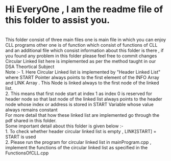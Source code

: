 # Hi EveryOne , I am the readme file of this folder to assist you.
<br>
This folder consist of three main files one is main file in which you can enjoy CLL programs other one is of function which consist of functions of CLL and an additional file which consist information about this folder is there , if you found any problem in this folder please feel free to commit changes
<br>
Circular Linked list here is implemented as per the method taught in our DSA Theortical Subject
<br>
Note :- 
1. Here Circular Linked list is implemented by "Header Linked List" where START Pointer always points to the first element of the INFO Array and LINK Array . This Node is linked always to the first node of the linked list.
<br>
2. This means that first node start at index 1 as index 0 is reserved for header node so that last node of the linked list always points to the header node whose index or address is stored in START Variable whose value always remains constant
<br>
For more detail that how these linked list are implemented go through the pdf shared in this folder.
<br>
Some important detail about this folder is given below :-
<br>
1. To check whether header circular linked list is empty , LINK[START] = START is used
<br>
2. Please run the program for circular linked list in mainProgram.cpp , implement the functions of the circular linked list as specified in the FunctionsOfCLL.cpp